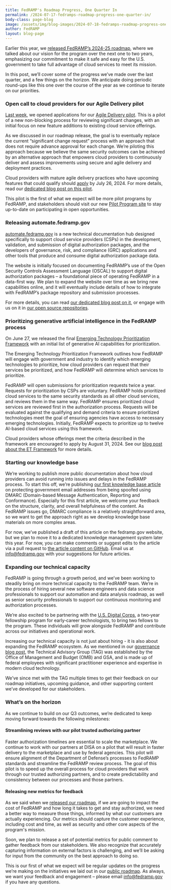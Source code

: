```yaml
---
title: FedRAMP's Roadmap Progress, One Quarter In 
permalink: /2024-07-17-fedramps-roadmap-progress-one-quarter-in/
body-class: page-blog
image: /assets/img/blog-images/2024-07-18-fedramps-roadmap-progress-one-quarter-in.png
author: FedRAMP
layout: blog-page
---
```

Earlier this year, we <a href="https://www.fedramp.gov/2024-03-28-a-new-roadmap-for-fedramp/" target="_blank" rel="noopener noreferrer">released FedRAMP’s 2024-25 roadmap</a>, where we talked about our vision for the program over the next one to two years, emphasizing our commitment to make it safe and easy for the U.S. government to take full advantage of cloud services to meet its mission. 

In this post, we’ll cover some of the progress we’ve made over the last quarter, and a few things on the horizon. We anticipate doing periodic round-ups like this one over the course of the year as we continue to iterate on our priorities. 

<h3>Open call to cloud providers for our Agile Delivery pilot</h3>
<a href="https://www.fedramp.gov/2024-07-10-launch-of-the-fedramp-pilot-program/" target="_blank" rel="noopener noreferrer">Last week</a>, we opened applications for our <a href="https://www.fedramp.gov/agile-delivery-pilot-non-blocking-change-request-phase1/" target="_blank" rel="noopener noreferrer">Agile Delivery pilot</a>. This is a pilot of a new non-blocking process for reviewing significant changes, with an initial focus on new feature additions to existing cloud service offerings. 

As we discussed in our roadmap release, the goal is to eventually replace the current “significant change request” process with an approach that does not require advance approval for each change. We’re piloting this approach because we believe the same security outcomes can be achieved by an alternative approach that empowers cloud providers to continuously deliver and assess improvements using secure and agile delivery and deployment practices.

Cloud providers with mature agile delivery practices who have upcoming features that could qualify should <a href="https://app.smartsheetgov.com/b/form/411b833d76f246d297b5ed5a6ecbe915" target="_blank" rel="noopener noreferrer">apply</a> by July 26, 2024. For more details, read our <a href="https://www.fedramp.gov/2024-07-10-launch-of-the-fedramp-pilot-program/" target="_blank" rel="noopener noreferrer">dedicated blog post on this pilot</a>.

This pilot is the first of what we expect will be more pilot programs by FedRAMP, and stakeholders should visit our new <a href="https://www.fedramp.gov/fedramp-pilots/" target="_blank" rel="noopener noreferrer">Pilot Program site</a> to stay up-to-date on participating in open opportunities.  

<h3>Releasing automate.fedramp.gov</h3>
<a href="http://automate.fedramp.gov" target="_blank" rel="noopener noreferrer">automate.fedramp.gov</a> is a new technical documentation hub designed specifically to support cloud service providers (CSPs) in the development, validation, and submission of digital authorization packages, and the developers of governance, risk, and compliance (GRC) applications and other tools that produce and consume digital authorization package data.

The website is initially focused on documenting FedRAMP’s use of the Open Security Controls Assessment Language (OSCAL) to support digital authorization packages – a foundational piece of operating FedRAMP in a data-first way. We plan to expand the website over time as we bring new capabilities online, and it will eventually include details of how to integrate with FedRAMP’s package repository and submission processes.

For more details, you can read <a href="https://www.fedramp.gov/2024-07-11-new-website-launch-automate-fedramp-gov/" target="_blank" rel="noopener noreferrer">our dedicated blog post on it</a>, or engage with us on it in <a href="https://github.com/GSA/automate.fedramp.gov/issues" target="_blank" rel="noopener noreferrer">our open source repositories</a>.

<h3>Prioritizing generative artificial intelligence in the FedRAMP process</h3>
On June 27, we released the final <a href="https://www.fedramp.gov/et-framework/" target="_blank" rel="noopener noreferrer">Emerging Technology Prioritization Framework</a> with an initial list of generative AI capabilities for prioritization.

The Emerging Technology Prioritization Framework outlines how FedRAMP will engage with government and industry to identify which emerging technologies to prioritize, how cloud providers can request that their services be prioritized, and how FedRAMP will determine which services to prioritize.

FedRAMP will open submissions for prioritization requests twice a year. Requests for prioritization by CSPs are voluntary. FedRAMP holds prioritized cloud services to the same security standards as all other cloud services, and reviews them in the same way. FedRAMP ensures prioritized cloud services are reviewed first in the authorization process. Requests will be evaluated against the qualifying and demand criteria to ensure prioritized technologies meet the goal of ensuring agencies have access to necessary emerging technologies. Initially, FedRAMP expects to prioritize up to twelve AI-based cloud services using this framework.

Cloud providers whose offerings meet the criteria described in the framework are encouraged to apply by August 31, 2024. See our <a href="https://www.fedramp.gov/2024-06-27-release-of-et-framework/" target="_blank" rel="noopener noreferrer">blog post about the ET Framework</a> for more details.

<h3>Starting our knowledge base</h3>
We’re working to publish more public documentation about how cloud providers can avoid running into issues and delays in the FedRAMP process. To start this off, we’re publishing <a href="https://www.fedramp.gov/dmarc/" target="_blank" rel="noopener noreferrer">our first knowledge base article</a> on protecting government email addresses from being spoofed using DMARC (Domain-based Message Authentication, Reporting and Conformance). Especially for this first article, we welcome your feedback on the structure, clarity, and overall helpfulness of the content. As FedRAMP issues go, DMARC compliance is a relatively straightforward area, so we want to get the approach right as we develop knowledge base materials on more complex areas.

For now, we’ve published a draft of this article on the fedramp.gov website, but we plan to move it to a dedicated knowledge management system later this year. For now, you can make comments or suggest edits to the article via a pull request to <a href="https://github.com/GSA/fedramp-gov/blob/main/pages/dmarc.md" target="_blank" rel="noopener noreferrer">the article content on GitHub</a>.  Email us at <a href="mailto:info@fedramp.gov">info@fedramp.gov</a> with your suggestions for future articles.

<h3>Expanding our technical capacity</h3>
FedRAMP is going through a growth period, and we’ve been working to steadily bring on more technical capacity to the FedRAMP team. We’re in the process of hiring several new software engineers and data science professionals to support our automation and data analysis roadmap, as well as senior security professionals to support our continuous monitoring and authorization processes. 

We’re also excited to be partnering with the <a href="https://digitalcorps.gsa.gov/" target="_blank" rel="noopener noreferrer">U.S. Digital Corps</a>, a two‑year fellowship program for early‑career technologists, to bring two fellows to the program. These individuals will grow alongside FedRAMP and contribute across our initiatives and operational work.

Increasing our technical capacity is not just about hiring - it is also about expanding the FedRAMP ecosystem. As we mentioned in our <a href="https://www.fedramp.gov/2024-06-04-fedramp-governance/" target="_blank" rel="noopener noreferrer">governance blog post</a>, the Technical Advisory Group (TAG) was established by the Office of Management and Budget (OMB) and GSA, and is made up of federal employees with significant practitioner experience and expertise in modern cloud technology. 

We’ve since met with the TAG multiple times to get their feedback on our roadmap initiatives, upcoming guidance, and other supporting content we’ve developed for our stakeholders.

<h3>What’s on the horizon</h3>
As we continue to build on our Q3 outcomes, we’re dedicated to keep moving forward towards the following milestones:

<h4>Streamlining reviews with our pilot trusted authorizing partner</h4>
Faster authorization timelines are essential to scale the marketplace. We continue to work with our partners at DISA on a pilot that will result in faster delivery to the marketplace and use by federal agencies. This pilot will ensure alignment of the Department of Defense’s processes to FedRAMP standards and streamline the FedRAMP review process. The goal of this pilot is to speed up the overall process for cloud providers that work through our trusted authorizing partners, and to create predictability and consistency between our processes and those partners. 

<h4>Releasing new metrics for feedback</h4>
As we said when we <a href="https://www.fedramp.gov/2024-03-28-a-new-roadmap-for-fedramp/" target="_blank" rel="noopener noreferrer">released our roadmap</a>, if we are going to impact the cost of FedRAMP and how long it takes to get and stay authorized, we need a better way to measure those things, informed by what our customers are actually experiencing. Our metrics should capture the customer experience, including cost and time, as well as security and other core aspects of the program's mission. 

Soon, we plan to release a set of potential metrics for public comment to gather feedback from our stakeholders. We also recognize that accurately capturing information on external factors is challenging, and we’ll be asking for input from the community on the best approach to doing so.

This is our first of what we expect will be regular updates on the progress we’re making on the initiatives we laid out in our <a href="https://www.fedramp.gov/assets/resources/documents/FedRAMP-Program-Roadmap-2024-2025-Public-Artifact.pdf" target="_blank" rel="noopener noreferrer">public roadmap</a>. As always, we want your feedback and engagement – please email <a href="mailto:info@fedramp.gov">info@fedramp.gov</a> if you have any questions.
